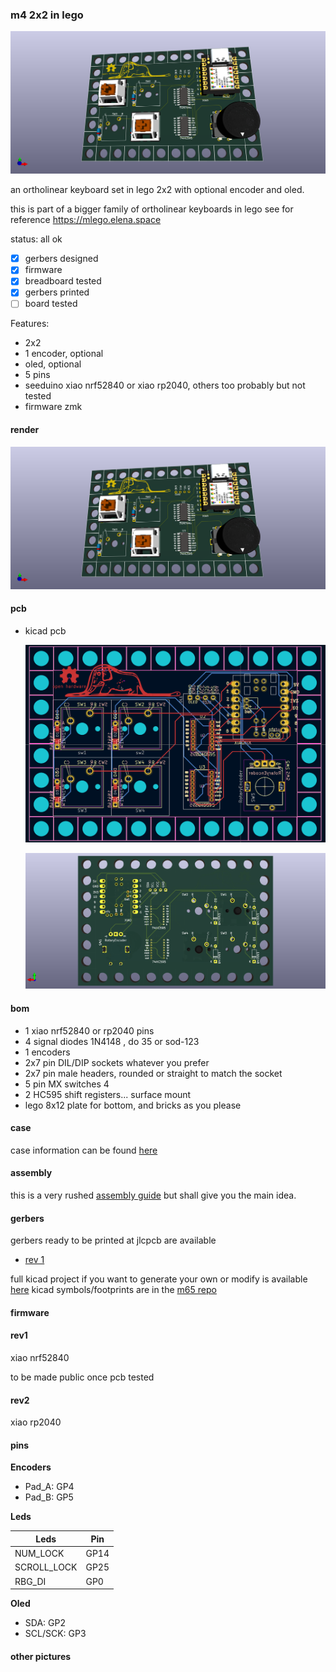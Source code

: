 ### m4 2x2 in lego

  ![M4 2x2](pics/m4/m2x2-3d.png)

an ortholinear keyboard set in lego 2x2 with optional encoder and oled.

this is part of a bigger family of ortholinear keyboards in lego see for reference
https://mlego.elena.space

status: all ok

* [x] gerbers designed
* [x] firmware
* [x] breadboard tested
* [x] gerbers printed
* [ ] board tested

Features:

* 2x2
* 1 encoder, optional
* oled, optional
* 5 pins
* seeduino xiao nrf52840 or xiao rp2040, others too probably but not tested
* firmware zmk

#### render

  ![M4 2x2](pics/m4/m2x2-3d.png)

#### pcb

* kicad pcb

  ![M4 2x2 front pcb](pics/m4/m4-front-pcb.png)

  ![M4 2x2 back pcb](pics/m4/m4-back-pcb.png)


#### bom

* 1 xiao nrf52840 or rp2040  pins
* 4 signal diodes 1N4148 , do 35 or sod-123
* 1 encoders
* 2x7 pin DIL/DIP sockets whatever you prefer
* 2x7 pin male headers, rounded or straight to match the socket
* 5 pin MX switches 4
* 2 HC595 shift registers... surface mount
* lego 8x12 plate for bottom, and bricks as you please

#### case

case information can be found [here](https://mlego.elena.space/m65/#case)

#### assembly

this is a very rushed [assembly guide](assembly.md) but shall give you the main idea.

#### gerbers

 gerbers ready to be printed at jlcpcb are available

 + [rev 1](https://gitlab.com/m-lego/m4/-/blob/main/gerbers.zip)

  full kicad project if you want to generate your own or modify is available [here](https://gitlab.com/m-lego/m4/)
  kicad symbols/footprints are in the [m65 repo](https://gitlab.com/m-lego/m65/)


#### firmware

#### rev1

xiao nrf52840

to be made public once pcb tested

#### rev2

xiao rp2040

#### pins


**Encoders**

  - Pad_A: GP4
  - Pad_B: GP5

**Leds**

| Leds        | Pin  |
| ----------- | ---- |
| NUM_LOCK    | GP14 |
| SCROLL_LOCK | GP25 |
| RBG_DI      | GP0  |

**Oled**

  - SDA: GP2
  - SCL/SCK: GP3

#### other pictures
